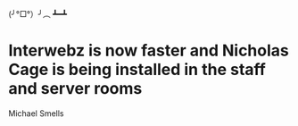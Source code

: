 (╯°□°）╯︵ ┻━┻
# Interwebz is now faster and Nicholas Cage is being installed in the staff and server rooms

Michael Smells
